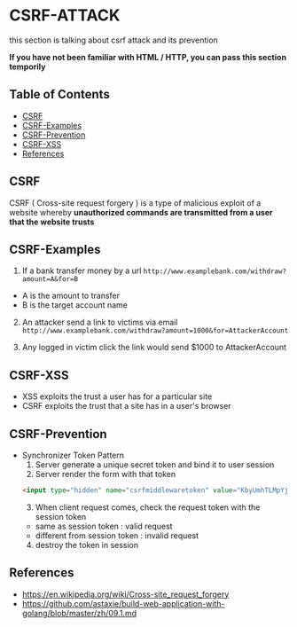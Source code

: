 # CSRF-ATTACK
this section is talking about csrf attack and its prevention

**If you have not been familiar with HTML / HTTP, you can pass this section temporily**

## Table of Contents
- [CSRF](#csrf)
- [CSRF-Examples](#csrf-examples)
- [CSRF-Prevention](#csrf-prevention)
- [CSRF-XSS](#csrf-xss)
- [References](#references)

## CSRF
CSRF ( Cross-site request forgery ) is a type of malicious exploit of a website whereby **unauthorized commands are transmitted from a user that the website trusts**

## CSRF-Examples
1. If a bank transfer money by a url  `http://www.examplebank.com/withdraw?amount=A&for=B`
  - A is the amount to transfer
  - B is the target account name


2. An attacker send a link to victims via email
`http://www.examplebank.com/withdraw?amount=1000&for=AttackerAccount`

3. Any logged in victim click the link would send $1000 to AttackerAccount

## CSRF-XSS
- XSS exploits the trust a user has for a particular site
- CSRF exploits the trust that a site has in a user's browser

## CSRF-Prevention
- Synchronizer Token Pattern
  1. Server generate a unique secret token and bind it to user session
  2. Server render the form with that token
  ```html
  <input type="hidden" name="csrfmiddlewaretoken" value="KbyUmhTLMpYj7CD2di7JKP1P3qmLlkPt" />
  ```
  3. When client request comes, check the request token with the session token
    - same as session token : valid request
    - different from session token : invalid request
  4. destroy the token in session  


## References
- https://en.wikipedia.org/wiki/Cross-site_request_forgery
- https://github.com/astaxie/build-web-application-with-golang/blob/master/zh/09.1.md
